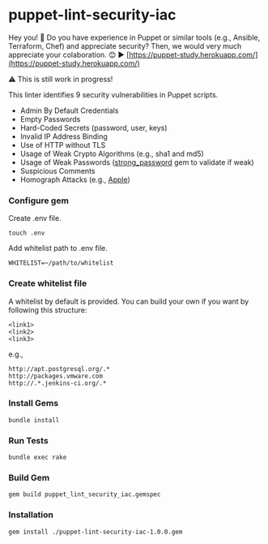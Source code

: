 # puppet-lint-security-iac

Hey you! 👋  Do you have experience in Puppet or similar tools (e.g., Ansible, Terraform, Chef) and appreciate security? Then, we would very much appreciate your colaboration. 😊 ▶️   [https://puppet-study.herokuapp.com/](https://puppet-study.herokuapp.com/)

⚠️  This is still work in progress! 

This linter identifies 9 security vulnerabilities in Puppet scripts. 

- Admin By Default Credentials
- Empty Passwords
- Hard-Coded Secrets (password, user, keys)
- Invalid IP Address Binding
- Use of HTTP without TLS
- Usage of Weak Crypto Algorithms (e.g., sha1 and md5)
- Usage of Weak Passwords ([strong_password](https://github.com/bdmac/strong_password) gem to validate if weak)
- Suspicious Comments
- Homograph Attacks (e.g., [Apple](https://www.xudongz.com/blog/2017/idn-phishing/))

### Configure gem

Create .env file.

```
touch .env
```

Add whitelist path to .env file.

```
WHITELIST=~/path/to/whitelist
```

### Create whitelist file

A whitelist by default is provided. You can build your own if you want by following this structure:

```
<link1>
<link2>
<link3>
```
e.g.,

```
http://apt.postgresql.org/.*
http://packages.vmware.com
http://.*.jenkins-ci.org/.*
```

### Install Gems

```
bundle install
```

### Run Tests

```
bundle exec rake
```

### Build Gem

```
gem build puppet_lint_security_iac.gemspec
```

### Installation 

```
gem install ./puppet-lint-security-iac-1.0.0.gem
```
